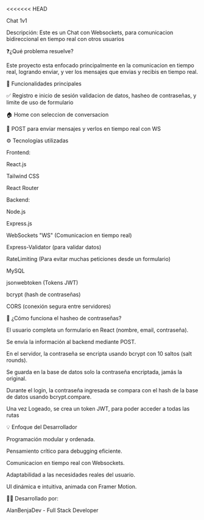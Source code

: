 <<<<<<< HEAD

Chat 1v1

Descripción: Este es un Chat con Websockets, para  comunicacion bidireccional en tiempo real con otros usuarios

❓¿Qué problema resuelve?

Este proyecto esta enfocado principalmente en la comunicacion en tiempo real, logrando enviar, y ver
los mensajes que envias y recibis en tiempo real.

🚀 Funcionalidades principales

✅ Registro e inicio de sesión validacion de datos, hasheo de contraseñas, y limite de uso de formulario

🏠 Home con seleccion de conversacion

🧠 POST para enviar mensajes y verlos en tiempo real con WS

⚙️ Tecnologías utilizadas

Frontend:

React.js

Tailwind CSS

React Router

Backend:

Node.js

Express.js

WebSockets "WS" (Comunicacion en tiempo real)

Express-Validator (para validar datos)

RateLimiting (Para evitar muchas peticiones desde un formulario)

MySQL

jsonwebtoken (Tokens JWT)

bcrypt (hash de contraseñas)

CORS (conexión segura entre servidores)

🔐 ¿Cómo funciona el hasheo de contraseñas?

El usuario completa un formulario en React (nombre, email, contraseña).

Se envía la información al backend mediante POST.

En el servidor, la contraseña se encripta usando bcrypt con 10 saltos (salt rounds).

Se guarda en la base de datos solo la contraseña encriptada, jamás la original.

Durante el login, la contraseña ingresada se compara con el hash de la base de datos usando bcrypt.compare.

Una vez Logeado, se crea un token JWT, para poder acceder a todas las rutas

💡 Enfoque del Desarrollador

Programación modular y ordenada.

Pensamiento crítico para debugging eficiente.

Comunicacion en tiempo real con Websockets.

Adaptabilidad a las necesidades reales del usuario.

UI dinámica e intuitiva, animada con Framer Motion.

👨‍💻 Desarrollado por:

AlanBenjaDev - Full Stack Developer